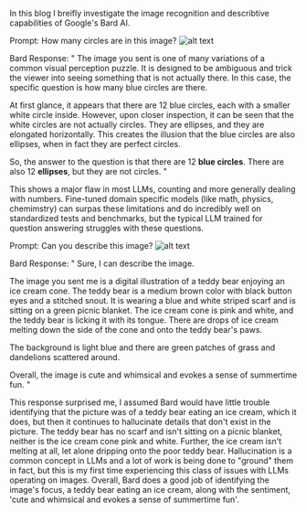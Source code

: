 In this blog I breifly investigate the image recognition and describtive capabilities of Google's Bard AI.

Prompt:
How many circles are in this image?
![alt text](https://i.stack.imgur.com/AcWVN.jpg)

Bard Response:
"
The image you sent is one of many variations of a common visual perception puzzle. It is designed to be ambiguous and trick the viewer into seeing something that is not actually there. In this case, the specific question is how many blue circles are there. 

At first glance, it appears that there are 12 blue circles, each with a smaller white circle  inside. However, upon closer inspection, it can be seen that the white circles are not actually circles. They are  ellipses, and they are elongated horizontally. This creates the illusion that the blue circles are also ellipses, when in fact they are perfect circles.

So, the answer to the question is that there are 12 **blue circles**. There are also 12 **ellipses**, but they are not circles.
"

This shows a major flaw in most LLMs, counting and more generally dealing with numbers. Fine-tuned domain specific models (like math, physics, chemimstry) can surpas these limitations and do incredibly well on standardized tests and benchmarks, but the typical LLM trained for question answering struggles with these questions.


Prompt:
Can you describe this image?
![alt text](https://png.pngtree.com/png-clipart/20210704/original/pngtree-teddy-bear-illustration-eating-ice-cream-png-image_6489025.jpg)

Bard Response:
"
Sure, I can describe the image. 

The image you sent me is a digital illustration of a teddy bear enjoying an ice cream cone. The teddy bear is a medium brown color with black button eyes and a stitched snout. It is wearing a blue and white striped scarf and is sitting on a green picnic blanket. The ice cream cone is pink and white, and the teddy bear is licking it with its tongue. There are drops of ice cream melting down the side of the cone and onto the teddy bear's paws. 

The background is light blue and there are green patches of grass and dandelions scattered around. 

Overall, the image is cute and whimsical and evokes a sense of summertime fun.
"

This response surprised me, I assumed Bard would have little trouble identifying that the picture was of a teddy bear eating an ice cream, which it does, but then it continues to hallucinate details that don't exist in the picture. The teddy bear has no scarf and isn't sitting on a picnic blanket, neither is the ice cream cone pink and white. Further, the ice cream isn't melting at all, let alone dripping onto the poor teddy bear. Hallucination is a common concept in LLMs and a lot of work is being done to "ground" them in fact, but this is my first time experiencing this class of issues with LLMs operating on images. Overall, Bard does a good job of identifying the image's focus, a teddy bear eating an ice cream, along with the sentiment, 'cute and whimsical and evokes a sense of summertime fun'.
